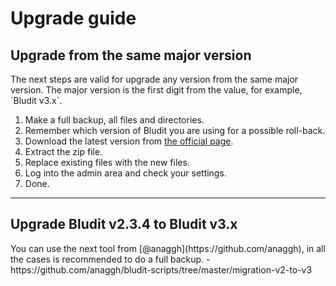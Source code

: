 # Upgrade guide
<!-- Position: 4 -->

<h2 id="upgrade-from-major-version">Upgrade from the same major version</h2>
The next steps are valid for upgrade any version from the same major version. The major version is the first digit from the value, for example, `Bludit v3.x`.

1. Make a full backup, all files and directories.
2. Remember which version of Bludit you are using for a possible roll-back.
3. Download the latest version from [the official page](https://www.bludit.com).
4. Extract the zip file.
5. Replace existing files with the new files.
6. Log into the admin area and check your settings.
7. Done.

---

<h2 id="upgrade-from-major-version">Upgrade Bludit v2.3.4 to Bludit v3.x</h2>
You can use the next tool from [@anaggh](https://github.com/anaggh), in all the cases is recommended to do a full backup.
- https://github.com/anaggh/bludit-scripts/tree/master/migration-v2-to-v3